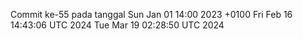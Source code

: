 Commit ke-55 pada tanggal Sun Jan 01 14:00 2023 +0100
Fri Feb 16 14:43:06 UTC 2024
Tue Mar 19 02:28:50 UTC 2024
